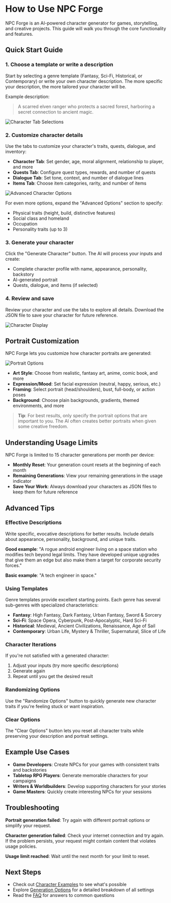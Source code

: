 # How to Use NPC Forge

NPC Forge is an AI-powered character generator for games, storytelling, and creative projects. This guide will walk you through the core functionality and features.

## Quick Start Guide

### 1. Choose a template or write a description

Start by selecting a genre template (Fantasy, Sci-Fi, Historical, or Contemporary) or write your own character description. The more specific your description, the more tailored your character will be.

Example description:
> A scarred elven ranger who protects a sacred forest, harboring a secret connection to ancient magic.

![Character Tab Selections](/images/character-tab-selections.png)

### 2. Customize character details

Use the tabs to customize your character's traits, quests, dialogue, and inventory:

- **Character Tab**: Set gender, age, moral alignment, relationship to player, and more
- **Quests Tab**: Configure quest types, rewards, and number of quests
- **Dialogue Tab**: Set tone, context, and number of dialogue lines
- **Items Tab**: Choose item categories, rarity, and number of items

![Advanced Character Options](/images/advanced-character-tab-selections.png)

For even more options, expand the "Advanced Options" section to specify:
- Physical traits (height, build, distinctive features)
- Social class and homeland
- Occupation
- Personality traits (up to 3)

### 3. Generate your character

Click the "Generate Character" button. The AI will process your inputs and create:
- Complete character profile with name, appearance, personality, backstory
- AI-generated portrait
- Quests, dialogue, and items (if selected)

### 4. Review and save

Review your character and use the tabs to explore all details. Download the JSON file to save your character for future reference.

![Character Display](/images/character-tab-results.png)

## Portrait Customization

NPC Forge lets you customize how character portraits are generated:

![Portrait Options](/images/portrait-character-tab-selections.png)

- **Art Style**: Choose from realistic, fantasy art, anime, comic book, and more
- **Expression/Mood**: Set facial expression (neutral, happy, serious, etc.)
- **Framing**: Select portrait (head/shoulders), bust, full-body, or action poses
- **Background**: Choose plain backgrounds, gradients, themed environments, and more

> **Tip**: For best results, only specify the portrait options that are important to you. The AI often creates better portraits when given some creative freedom.

## Understanding Usage Limits

NPC Forge is limited to 15 character generations per month per device:

- **Monthly Reset**: Your generation count resets at the beginning of each month
- **Remaining Generations**: View your remaining generations in the usage indicator
- **Save Your Work**: Always download your characters as JSON files to keep them for future reference

## Advanced Tips

### Effective Descriptions

Write specific, evocative descriptions for better results. Include details about appearance, personality, background, and unique traits.

**Good example**: "A rogue android engineer living on a space station who modifies tech beyond legal limits. They have developed unique upgrades that give them an edge but also make them a target for corporate security forces."

**Basic example**: "A tech engineer in space."

### Using Templates

Genre templates provide excellent starting points. Each genre has several sub-genres with specialized characteristics:

- **Fantasy**: High Fantasy, Dark Fantasy, Urban Fantasy, Sword & Sorcery
- **Sci-Fi**: Space Opera, Cyberpunk, Post-Apocalyptic, Hard Sci-Fi
- **Historical**: Medieval, Ancient Civilizations, Renaissance, Age of Sail
- **Contemporary**: Urban Life, Mystery & Thriller, Supernatural, Slice of Life

### Character Iterations

If you're not satisfied with a generated character:
1. Adjust your inputs (try more specific descriptions)
2. Generate again
3. Repeat until you get the desired result

### Randomizing Options

Use the "Randomize Options" button to quickly generate new character traits if you're feeling stuck or want inspiration.

### Clear Options

The "Clear Options" button lets you reset all character traits while preserving your description and portrait settings.

## Example Use Cases

- **Game Developers**: Create NPCs for your games with consistent traits and backstories
- **Tabletop RPG Players**: Generate memorable characters for your campaigns
- **Writers & Worldbuilders**: Develop supporting characters for your stories
- **Game Masters**: Quickly create interesting NPCs for your sessions

## Troubleshooting

**Portrait generation failed**: Try again with different portrait options or simplify your request.

**Character generation failed**: Check your internet connection and try again. If the problem persists, your request might contain content that violates usage policies.

**Usage limit reached**: Wait until the next month for your limit to reset.

## Next Steps

- Check out [Character Examples](/docs/character-examples) to see what's possible
- Explore [Generation Options](/docs/generation-options) for a detailed breakdown of all settings
- Read the [FAQ](/docs/faq) for answers to common questions
